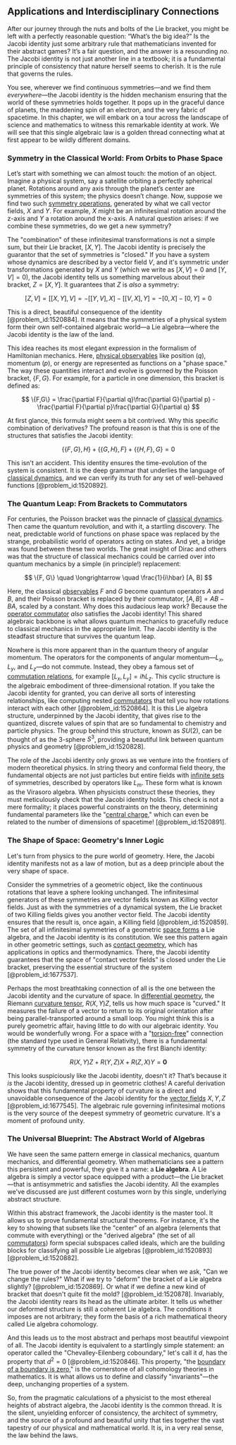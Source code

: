 ## Applications and Interdisciplinary Connections

After our journey through the nuts and bolts of the Lie bracket, you might be left with a perfectly reasonable question: “What’s the big idea?” Is the Jacobi identity just some arbitrary rule that mathematicians invented for their abstract games? It’s a fair question, and the answer is a resounding *no*. The Jacobi identity is not just another line in a textbook; it is a fundamental principle of consistency that nature herself seems to cherish. It is the rule that governs the rules.

You see, wherever we find continuous symmetries—and we find them *everywhere*—the Jacobi identity is the hidden mechanism ensuring that the world of these symmetries holds together. It pops up in the graceful dance of planets, the maddening spin of an electron, and the very fabric of spacetime. In this chapter, we will embark on a tour across the landscape of science and mathematics to witness this remarkable identity at work. We will see that this single algebraic law is a golden thread connecting what at first appear to be wildly different domains.

### Symmetry in the Classical World: From Orbits to Phase Space

Let’s start with something we can almost touch: the motion of an object. Imagine a physical system, say a satellite orbiting a perfectly spherical planet. Rotations around any axis through the planet’s center are symmetries of this system; the physics doesn’t change. Now, suppose we find two such [symmetry operations](@article_id:142904), generated by what we call vector fields, $X$ and $Y$. For example, $X$ might be an infinitesimal rotation around the z-axis and $Y$ a rotation around the x-axis. A natural question arises: if we combine these symmetries, do we get a new symmetry?

The "combination" of these infinitesimal transformations is not a simple sum, but their Lie bracket, $[X, Y]$. The Jacobi identity is precisely the guarantor that the set of symmetries is "closed." If you have a system whose dynamics are described by a vector field $V$, and it's symmetric under transformations generated by $X$ and $Y$ (which we write as $[X, V] = 0$ and $[Y, V] = 0$), the Jacobi identity tells us something marvelous about their bracket, $Z = [X, Y]$. It guarantees that $Z$ is *also* a symmetry:

$$ [Z, V] = [[X, Y], V] = -[[Y, V], X] - [[V, X], Y] = -[0, X] - [0, Y] = 0 $$

This is a direct, beautiful consequence of the identity [@problem_id:1520884]. It means that the symmetries of a physical system form their own self-contained algebraic world—a Lie algebra—where the Jacobi identity is the law of the land.

This idea reaches its most elegant expression in the formalism of Hamiltonian mechanics. Here, [physical observables](@article_id:154198) like position ($q$), momentum ($p$), or energy are represented as functions on a "phase space." The way these quantities interact and evolve is governed by the Poisson bracket, $\{F, G\}$. For example, for a particle in one dimension, this bracket is defined as:

$$ \{F,G\} = \frac{\partial F}{\partial q}\frac{\partial G}{\partial p} - \frac{\partial F}{\partial p}\frac{\partial G}{\partial q} $$

At first glance, this formula might seem a bit contrived. Why this specific combination of derivatives? The profound reason is that this is one of the structures that satisfies the Jacobi identity:

$$ \{\{F, G\}, H\} + \{\{G, H\}, F\} + \{\{H, F\}, G\} = 0 $$

This isn't an accident. This identity ensures the time-evolution of the system is consistent. It is the deep grammar that underlies the language of [classical dynamics](@article_id:176866), and we can verify its truth for any set of well-behaved functions [@problem_id:1520892].

### The Quantum Leap: From Brackets to Commutators

For centuries, the Poisson bracket was the pinnacle of [classical dynamics](@article_id:176866). Then came the quantum revolution, and with it, a startling discovery. The neat, predictable world of functions on phase space was replaced by the strange, probabilistic world of operators acting on states. And yet, a bridge was found between these two worlds. The great insight of Dirac and others was that the structure of classical mechanics could be carried over into quantum mechanics by a simple (in principle!) replacement:

$$ \{F, G\} \quad \longrightarrow \quad \frac{1}{i\hbar} [A, B] $$

Here, the classical [observables](@article_id:266639) $F$ and $G$ become quantum operators $A$ and $B$, and their Poisson bracket is replaced by their commutator, $[A, B] = AB - BA$, scaled by a constant. Why does this audacious leap work? Because the [operator commutator](@article_id:151981) *also* satisfies the Jacobi identity! This shared algebraic backbone is what allows quantum mechanics to gracefully reduce to classical mechanics in the appropriate limit. The Jacobi identity is the steadfast structure that survives the quantum leap.

Nowhere is this more apparent than in the quantum theory of angular momentum. The operators for the components of angular momentum—$L_x$, $L_y$, and $L_z$—do not commute. Instead, they obey a famous set of [commutation relations](@article_id:136286), for example $[L_x, L_y] = i\hbar L_z$. This cyclic structure is the algebraic embodiment of three-dimensional rotation. If you take the Jacobi identity for granted, you can derive all sorts of interesting relationships, like computing nested [commutators](@article_id:158384) that tell you how rotations interact with each other [@problem_id:1520864]. It is this Lie algebra structure, underpinned by the Jacobi identity, that gives rise to the quantized, discrete values of spin that are so fundamental to chemistry and particle physics. The group behind this structure, known as $SU(2)$, can be thought of as the 3-sphere $S^3$, providing a beautiful link between quantum physics and geometry [@problem_id:1520828].

The role of the Jacobi identity only grows as we venture into the frontiers of modern theoretical physics. In string theory and conformal field theory, the fundamental objects are not just particles but entire fields with [infinite sets](@article_id:136669) of symmetries, described by operators like $L_m$. These form what is known as the Virasoro algebra. When physicists construct these theories, they must meticulously check that the Jacobi identity holds. This check is not a mere formality; it places powerful constraints on the theory, determining fundamental parameters like the "[central charge](@article_id:141579)," which can even be related to the number of dimensions of spacetime! [@problem_id:1520891].

### The Shape of Space: Geometry's Inner Logic

Let's turn from physics to the pure world of geometry. Here, the Jacobi identity manifests not as a law of motion, but as a deep principle about the very shape of space.

Consider the symmetries of a geometric object, like the continuous rotations that leave a sphere looking unchanged. The infinitesimal generators of these symmetries are vector fields known as Killing vector fields. Just as with the symmetries of a dynamical system, the Lie bracket of two Killing fields gives you another vector field. The Jacobi identity ensures that the result is, once again, a Killing field [@problem_id:1520859]. The set of all infinitesimal symmetries of a geometric [space forms](@article_id:185651) a Lie algebra, and the Jacobi identity is its constitution. We see this pattern again in other geometric settings, such as [contact geometry](@article_id:634903), which has applications in optics and thermodynamics. There, the Jacobi identity guarantees that the space of "contact vector fields" is closed under the Lie bracket, preserving the essential structure of the system [@problem_id:1677537].

Perhaps the most breathtaking connection of all is the one between the Jacobi identity and the curvature of space. In [differential geometry](@article_id:145324), the Riemann [curvature tensor](@article_id:180889), $R(X, Y)Z$, tells us how much space is "curved." It measures the failure of a vector to return to its original orientation after being parallel-transported around a small loop. You might think this is a purely geometric affair, having little to do with our algebraic identity. You would be wonderfully wrong. For a space with a "[torsion-free](@article_id:161170)" connection (the standard type used in General Relativity), there is a fundamental symmetry of the curvature tensor known as the first Bianchi identity:

$$ R(X,Y)Z + R(Y,Z)X + R(Z,X)Y = \mathbf{0} $$

This looks suspiciously like the Jacobi identity, doesn't it? That’s because it *is* the Jacobi identity, dressed up in geometric clothes! A careful derivation shows that this fundamental property of curvature is a direct and unavoidable consequence of the Jacobi identity for the [vector fields](@article_id:160890) $X, Y, Z$ [@problem_id:1677545]. The algebraic rule governing infinitesimal motions is the very source of the deepest symmetry of geometric curvature. It's a moment of profound unity.

### The Universal Blueprint: The Abstract World of Algebras

We have seen the same pattern emerge in classical mechanics, quantum mechanics, and differential geometry. When mathematicians see a pattern this persistent and powerful, they give it a name: a **Lie algebra**. A Lie algebra is simply a vector space equipped with a product—the Lie bracket—that is antisymmetric and satisfies the Jacobi identity. All the examples we've discussed are just different costumes worn by this single, underlying abstract structure.

Within this abstract framework, the Jacobi identity is the master tool. It allows us to prove fundamental structural theorems. For instance, it's the key to showing that subsets like the "center" of an algebra (elements that commute with everything) or the "derived algebra" (the set of all [commutators](@article_id:158384)) form special subspaces called ideals, which are the building blocks for classifying all possible Lie algebras [@problem_id:1520893] [@problem_id:1520882].

The true power of the Jacobi identity becomes clear when we ask, "Can we change the rules?" What if we try to "deform" the bracket of a Lie algebra slightly? [@problem_id:1520869]. Or what if we define a new kind of bracket that doesn't quite fit the mold? [@problem_id:1520878]. Invariably, the Jacobi identity rears its head as the ultimate arbiter. It tells us whether our deformed structure is still a coherent Lie algebra. The conditions it imposes are not arbitrary; they form the basis of a rich mathematical theory called Lie algebra cohomology.

And this leads us to the most abstract and perhaps most beautiful viewpoint of all. The Jacobi identity is equivalent to a startlingly simple statement: an operator called the "Chevalley-Eilenberg coboundary," let's call it $d$, has the property that $d^2 = 0$ [@problem_id:1520846]. This property, "the [boundary of a boundary is zero](@article_id:269413)," is the cornerstone of all cohomology theories in mathematics. It is what allows us to define and classify "invariants"—the deep, unchanging properties of a system.

So, from the pragmatic calculations of a physicist to the most ethereal heights of abstract algebra, the Jacobi identity is the common thread. It is the silent, unyielding enforcer of consistency, the architect of symmetry, and the source of a profound and beautiful unity that ties together the vast tapestry of our physical and mathematical world. It is, in a very real sense, the law behind the laws.